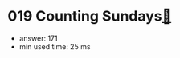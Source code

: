 019 Counting Sundays[:link:](http://projecteuler.net/problem=19)  
========================

- answer: 171 
- min used time: 25 ms

